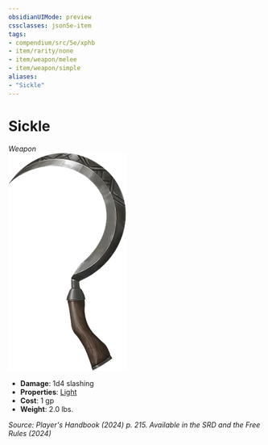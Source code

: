```yaml
---
obsidianUIMode: preview
cssclasses: json5e-item
tags:
- compendium/src/5e/xphb
- item/rarity/none
- item/weapon/melee
- item/weapon/simple
aliases: 
- "Sickle"
---
```

# Sickle
*Weapon*  
![](/3-Mechanics/CLI/items/img/sickle.webp#right)

- **Damage**: 1d4 slashing
- **Properties**: [Light](item-properties.md#Light)
- **Cost**: 1 gp
- **Weight**: 2.0 lbs.

*Source: Player's Handbook (2024) p. 215. Available in the <span title='Systems Reference Document (5.2)'>SRD</span> and the Free Rules (2024)*